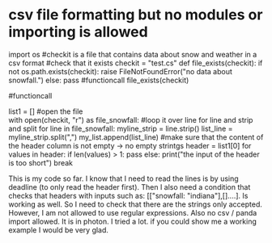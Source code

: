 
# csv file formatting but no modules or importing is allowed

import os
#checkit is a file that contains data about snow and weather in a csv format
#check that it exists
checkit = "test.cs"
def file_exists(checkit):
    if not os.path.exists(checkit):
        raise FileNotFoundError("no data about snowfall.")
    else:
        pass
#functioncall
file_exists(checkit) 

#functioncall

list1 = []
#open the file  
with open(checkit, "r") as file_snowfall:
    #loop it over line for line and strip and split
    for line in file_snowfall:
        myline_strip = line.strip()
        list_line = myline_strip.split(",")
        my_list.append(list_line)
    #make sure that the content of the header column is not empty -> no empty strintgs
    header = list1[0]
    for values in header:
        if len(values) > 1:
            pass
        else:
            print("the input of the header is too short")
            break


This is my code so far.
I know that I need to read the lines is by using deadline (to only read the header first).
Then I also need a condition that checks that headers with inputs such as:
[["snowfall: "indiana"],[]....].
Is working as well.
So I need to check that there are the strings only accepted. However, I am not allowed to use regular expressions. Also no csv / panda import allowed.
It is in photon.
I tried a lot. if you could show me a working example I would be very glad.

        